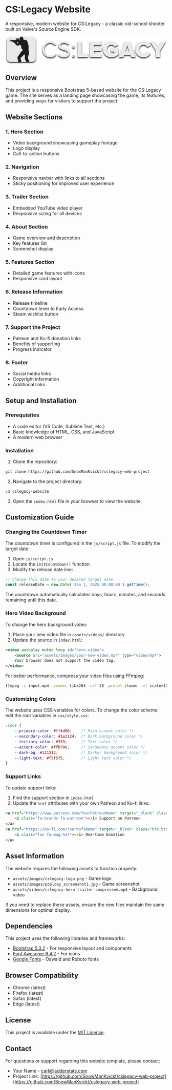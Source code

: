 # CS:Legacy Website

A responsive, modern website for CS:Legacy - a classic old-school shooter built on Valve's Source Engine SDK.

![CS:Legacy](assets/images/cslegacy-logo.png)

## Overview

This project is a responsive Bootstrap 5-based website for the CS:Legacy game. The site serves as a landing page showcasing the game, its features, and providing ways for visitors to support the project.

## Website Sections

### 1. Hero Section
- Video background showcasing gameplay footage
- Logo display
- Call-to-action buttons

### 2. Navigation
- Responsive navbar with links to all sections
- Sticky positioning for improved user experience

### 3. Trailer Section
- Embedded YouTube video player
- Responsive sizing for all devices

### 4. About Section
- Game overview and description
- Key features list
- Screenshot display

### 5. Features Section
- Detailed game features with icons
- Responsive card layout

### 6. Release Information
- Release timeline
- Countdown timer to Early Access
- Steam wishlist button

### 7. Support the Project
- Patreon and Ko-fi donation links
- Benefits of supporting
- Progress indicator

### 8. Footer
- Social media links
- Copyright information
- Additional links

## Setup and Installation

### Prerequisites
- A code editor (VS Code, Sublime Text, etc.)
- Basic knowledge of HTML, CSS, and JavaScript
- A modern web browser

### Installation
1. Clone the repository:
```bash
git clone https://github.com/SnowManKvickt/cslegacy-web-project
```

2. Navigate to the project directory:
```bash
cd cslegacy-website
```

3. Open the `index.html` file in your browser to view the website.

## Customization Guide

### Changing the Countdown Timer

The countdown timer is configured in the `js/script.js` file. To modify the target date:

1. Open `js/script.js`
2. Locate the `initCountdown()` function
3. Modify the release date line:

```javascript
// Change this date to your desired target date
const releaseDate = new Date('Jan 1, 2025 00:00:00').getTime();
```

The countdown automatically calculates days, hours, minutes, and seconds remaining until this date.

### Hero Video Background

To change the hero background video:

1. Place your new video file in `assets/videos/` directory
2. Update the source in `index.html`:

```html
<video autoplay muted loop id="hero-video">
    <source src="assets/images/your-new-video.mp4" type="video/mp4">
    Your browser does not support the video tag.
</video>
```

For better performance, compress your video files using FFmpeg:
```bash
ffmpeg -i input.mp4 -vcodec libx264 -crf 28 -preset slower -vf scale=1280:-1 -an output.mp4
```

### Customizing Colors

The website uses CSS variables for colors. To change the color scheme, edit the root variables in `css/style.css`:

```css
:root {
    --primary-color: #ff4d00;    /* Main accent color */
    --secondary-color: #1e2124;  /* Dark background color */
    --tertiary-color: #333;      /* Text color */
    --accent-color: #ffb700;     /* Secondary accent color */
    --dark-bg: #121212;          /* Darker background color */
    --light-text: #f5f5f5;       /* Light text color */
}
```

### Support Links

To update support links:

1. Find the support section in `index.html`
2. Update the `href` attributes with your own Patreon and Ko-fi links:

```html
<a href="https://www.patreon.com/YourPatreonName" target="_blank" class="btn btn-danger btn-lg me-3 mb-3">
    <i class="fa-brands fa-patreon"></i> Support on Patreon
</a>
<a href="https://ko-fi.com/YourKofiName" target="_blank" class="btn btn-primary btn-lg mb-3">
    <i class="fas fa-mug-hot"></i> One-time Donation
</a>
```

## Asset Information

The website requires the following assets to function properly:

- `assets/images/cslegacy-logo.png` - Game logo
- `assets/images/poolday_screenshot1.jpg` - Game screenshot
- `assets/videos/cslegacy-hero-trailer-compressed.mp4` - Background video

If you need to replace these assets, ensure the new files maintain the same dimensions for optimal display.

## Dependencies

This project uses the following libraries and frameworks:

- [Bootstrap 5.3.2](https://getbootstrap.com/) - For responsive layout and components
- [Font Awesome 6.4.2](https://fontawesome.com/) - For icons
- [Google Fonts](https://fonts.google.com/) - Oswald and Roboto fonts

## Browser Compatibility

- Chrome (latest)
- Firefox (latest)
- Safari (latest)
- Edge (latest)

## License

This project is available under the [MIT License](LICENSE).

## Contact

For questions or support regarding this website template, please contact:
- Your Name - [carl@ladderstats.com](mailto:carl@ladderstats.com)
- Project Link: [https://github.com/SnowManKvickt/cslegacy-web-project](https://github.com/SnowManKvickt/cslegacy-web-project) 